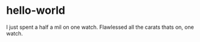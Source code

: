 # hello-world

I just spent a half a mil on one watch. Flawlessed all the carats thats on, one watch. 
